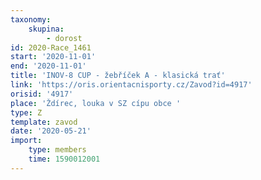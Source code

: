 ```yaml
---
taxonomy:
    skupina:
        - dorost
id: 2020-Race_1461
start: '2020-11-01'
end: '2020-11-01'
title: 'INOV-8 CUP - žebříček A - klasická trať'
link: 'https://oris.orientacnisporty.cz/Zavod?id=4917'
orisid: '4917'
place: 'Ždírec, louka v SZ cípu obce '
type: Z
template: zavod
date: '2020-05-21'
import:
    type: members
    time: 1590012001
---
```

